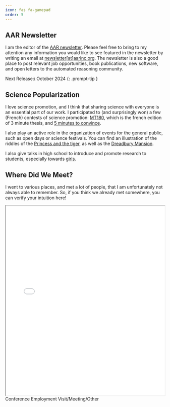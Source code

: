 ```yaml
---
icon: fas fa-gamepad
order: 5
---
```


## AAR Newsletter

I am the editor of the [AAR newsletter](https://aarinc.org//newletters). Please feel free to bring to my attention any information you would like to see featured in the newsletter by writing an email at [newsletter[at]aarinc.org](mailto:newsletter@aarinc.org). The newsletter is also a good place to post relevant job opportunities, book publications, new software, and open letters to the automated reasoning community. 

> 
Next Release:\\
October 2024
{: .prompt-tip }

## Science Popularization

I love science promotion, and I think that sharing science with everyone is an essential part of our work. 
I participated to (and surprisingly won) a few (French) contests of science promotion: [MT180](https://www.youtube.com/watch?v=LdVQyov38sQ), which is the french edition of 3 minute thesis, and [5 minutes to convince](/assets/pdf/5_minutes_pour_convaincre.pdf).

I also play an active role in the organization of events for the general public, such as open days or science festivals. You can find an illustration of the riddles of the [Princess and the tiger](/assets/pdf/tiger.pdf), as well as the [Dreadbury Mansion](/assets/pdf/agatha.pdf).

I also give talks in high school to introduce and promote research to students, especially towards [girls](https://filles-et-maths.fr/).


## Where Did We Meet?

I went to various places, and met a lot of people, that I am unfortunately not always able to remember. So, if you think we already met somewhere, you can verify your intuition here!

<iframe src="/assets/map/event-map.html" height="600" width="100%"></iframe>

<div>
<marker-conf></marker-conf> Conference
<marker-job></marker-job> Employment
<marker-meeting></marker-meeting> Visit/Meeting/Other
</div>